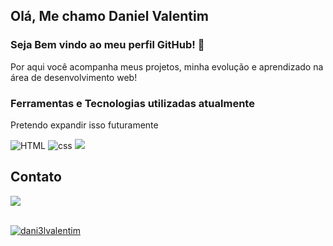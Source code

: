
## Olá, Me chamo Daniel Valentim
### Seja Bem vindo ao meu perfil GitHub! 👋

<p>Por aqui você acompanha meus projetos, minha evolução e aprendizado na área de desenvolvimento web!</p>


### Ferramentas e Tecnologias utilizadas atualmente
<p>Pretendo expandir isso futuramente<p>
<div>
<img src="https://img.shields.io/badge/HTML5-E34F26?style=for-the-badge&logo=html5&logoColor=white" alt="HTML"/>
<img src="https://img.shields.io/badge/CSS3-1572B6?style=for-the-badge&logo=css3&logoColor=white" alt="css"/>
<img src="https://img.shields.io/badge/JavaScript-F7DF1E?style=for-the-badge&logo=javascript&logoColor=black"/>
</div>
<!--
<img src="https://cdn.jsdelivr.net/gh/devicons/devicon/icons/git/git-original.svg" width="40px" height="40px" /><img src="https://cdn.jsdelivr.net/gh/devicons/devicon/icons/html5/html5-original.svg" width="40px" height="40px" /><img src="https://cdn.jsdelivr.net/gh/devicons/devicon/icons/css3/css3-original.svg" width="40px" height="40px" /><img src="https://cdn.jsdelivr.net/gh/devicons/devicon/icons/javascript/javascript-original.svg" width="40px" height="40px" />
<img src="https://cdn.jsdelivr.net/gh/devicons/devicon/icons/bash/bash-plain.svg" width="40px" height="40px" />
<img src="https://cdn.jsdelivr.net/gh/devicons/devicon/icons/vuejs/vuejs-original.svg" width="40px" height="40px" />
-->

## Contato
<div>
<!--<a href="https://www.youtube.com/seu-canal-youtube-aqui" target="_blank"><img src="https://img.shields.io/badge/YouTube-FF0000?style=for-the-badge&logo=youtube&logoColor=white" target="_blank"></a>
<a href="https://instagram.com/seu-usuário-instagram-aqui" target="_blank"><img src="https://img.shields.io/badge/-Instagram-%23E4405F?style=for-the-badge&logo=instagram&logoColor=white" target="_blank"></a>
<a href="https://www.twitch.tv/seu-usuário-aqui" target="_blank"><img src="https://img.shields.io/badge/Twitch-9146FF?style=for-the-badge&logo=twitch&logoColor=white" target="_blank"></a>
<a href = "mailto:contato@seu-usuário-aqui">
    <img src="https://img.shields.io/badge/Gmail-D14836?style=for-the-badge&logo=gmail&logoColor=white" target="_blank">
</a>-->

<a href="https://www.linkedin.com/in/daniel--valentim" target="_blank">
    <img src="https://img.shields.io/badge/-LinkedIn-%230077B5?style=for-the-badge&logo=linkedin&logoColor=white" target="_blank">
</a>   
</div>
<br>
<!--[![card](https://github-readme-stats.vercel.app/api?username=Dani3lValentim&theme=dracula&show_icons=true)](https://github.com/anuraghazara/github-read-stats)-->

[![dani3lvalentim](https://github-readme-stats.vercel.app/api/top-langs/?username=Dani3lValentim&hide=html&layout=compact&theme=dark)](https://github.com/anuraghazra/github-readme-stats)


